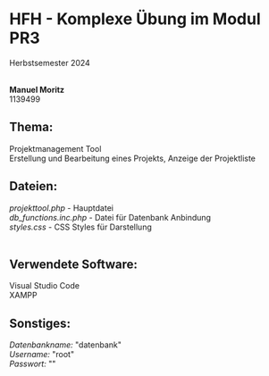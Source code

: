 <h1>HFH - Komplexe Übung im Modul PR3</h1>
Herbstsemester 2024<br><br>

<b>Manuel Moritz</b><br>
1139499<br>
<h2>Thema:</h2> Projektmanagement Tool<br>
Erstellung und Bearbeitung eines Projekts, Anzeige der Projektliste<br>
<h2>Dateien:</h2> 
<i>projekttool.php</i> - Hauptdatei<br>
<i>db_functions.inc.php</i> - Datei für Datenbank Anbindung<br>
<i>styles.css</i> - CSS Styles für Darstellung<br><br>
<h2>Verwendete Software:</h2>
Visual Studio Code<br>
XAMPP
<h2>Sonstiges:</h2>
<i>Datenbankname: </i>"datenbank"<br>
<i>Username:</i> "root"<br>
<i>Passwort:</i> ""
